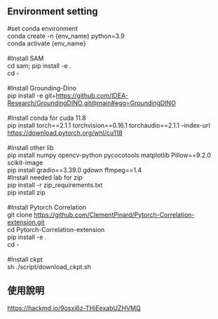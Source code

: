 ## Environment setting
#set conda environment\
conda create -n {env_name} python=3.9\
conda activate {env_name}\
\
#Install SAM\
cd sam; pip install -e .\
cd -\
\
#Install Grounding-Dino\
pip install -e git+https://github.com/IDEA-Research/GroundingDINO.git@main#egg=GroundingDINO \
\
#Install conda for cuda 11.8\
pip install torch==2.1.1 torchvision==0.16.1 torchaudio==2.1.1 –index-url https://download.pytorch.org/whl/cu118 \
\
#Install other lib\
pip install numpy opencv-python pycocotools matplotlib Pillow==9.2.0 scikit-image \
pip install gradio==3.39.0 gdown ffmpeg==1.4\
#Install needed lab for zip\
pip install -r zip_requirements.txt\
pip install zip\
\
#Install Pytorch Correlation \
git clone https://github.com/ClementPinard/Pytorch-Correlation-extension.git \
cd Pytorch-Correlation-extension \
pip install -e . \
cd - \
\
#Install ckpt\
sh ./script/download_ckpt.sh

## 使用說明
https://hackmd.io/9osxi6z-THiEexabUZHVMQ
